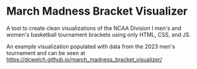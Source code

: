 # March Madness Bracket Visualizer

A tool to create clean visualizations of the NCAA Division I men's and women's basketball tournament brackets using only HTML, CSS, and JS.

An example visualization populated with data from the 2023 men's tournament and can be seen at https://dcwelch.github.io/march_madness_bracket_visualizer/
